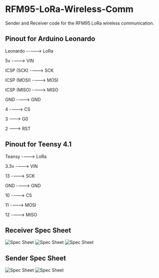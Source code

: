 # RFM95-LoRa-Wireless-Comm
Sender and Receiver code for the RFM95 LoRa wireless communication.

## Pinout for Arduino Leonardo
Leonardo -----> LoRa

5v ----> VIN

ICSP (SCK) ----> SCK

ICSP (MOSI) ----> MOSI

ICSP (MISO) ----> MISO

GND ----> GND

4 ----> CS

3 ---> G0

2 ---> RST

## Pinout for Teensy 4.1
Teansy ----> LoRa

3.3v ----> VIN

13 ----> SCK

GND ----> GND

10 ----> CS

11 ----> MOSI

12 ----> MISO

## Receiver Spec Sheet
![Spec Sheet](https://github.com/sundevilmotorsports/RFM95-LoRa-Wireless-Comm/blob/main/Spec_Sheet/Receiver/Arduino_Leonardo_pinOUT.png)
![Spec Sheet](https://github.com/sundevilmotorsports/RFM95-LoRa-Wireless-Comm/blob/main/Spec_Sheet/Receiver/Receiver_LoRa.jpg)
![Spec Sheet](https://github.com/sundevilmotorsports/RFM95-LoRa-Wireless-Comm/blob/main/Spec_Sheet/Receiver/Leonardo.jpg)

## Sender Spec Sheet
![Spec Sheet](https://github.com/sundevilmotorsports/RFM95-LoRa-Wireless-Comm/blob/main/Spec_Sheet/Sender/Sender%20LoRa.jpg)
![Spec Sheet](https://github.com/sundevilmotorsports/RFM95-LoRa-Wireless-Comm/blob/main/Spec_Sheet/Sender/Teensy%204.1.jpg)
